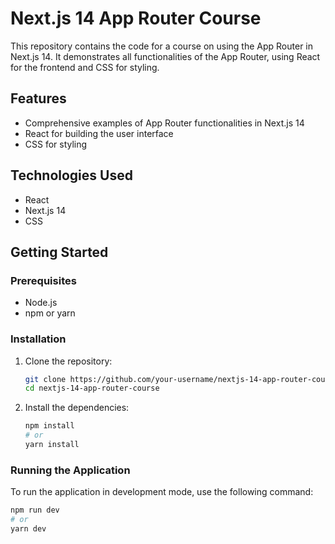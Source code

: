 # Next.js 14 App Router Course

This repository contains the code for a course on using the App Router in Next.js 14. It demonstrates all functionalities of the App Router, using React for the frontend and CSS for styling.

## Features

- Comprehensive examples of App Router functionalities in Next.js 14
- React for building the user interface
- CSS for styling

## Technologies Used

- React
- Next.js 14
- CSS

## Getting Started

### Prerequisites

- Node.js
- npm or yarn

### Installation

1. Clone the repository:
    ```bash
    git clone https://github.com/your-username/nextjs-14-app-router-course.git
    cd nextjs-14-app-router-course
    ```

2. Install the dependencies:
    ```bash
    npm install
    # or
    yarn install
    ```

### Running the Application

To run the application in development mode, use the following command:
```bash
npm run dev
# or
yarn dev
